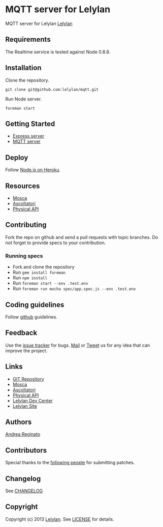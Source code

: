 # MQTT server for Lelylan

MQTT server for Lelylan [Lelylan](http://dev.lelylan.com)


## Requirements

The Realtime service is tested against Node 0.8.8.


## Installation

Clone the repository.

    git clone git@github.com:lelylan/mqtt.git

Run Node server.

    foreman start


## Getting Started

* [Express server](http://localhost:8004)
* [MQTT server](http://localhost:1883)

## Deploy

Follow [Node.js on Heroku](https://devcenter.heroku.com/articles/nodejs).


## Resources

* [Mosca](https://github.com/mcollina/mosca)
* [Ascoltatori](https://github.com/mcollina/ascoltatori)
* [Physical API](http://dev.lelylan.com/api/physicals)


## Contributing

Fork the repo on github and send a pull requests with topic branches.
Do not forget to provide specs to your contribution.

### Running specs

* Fork and clone the repository
* Run `gem install foreman`
* Run `npm install`
* Run `foreman start --env .test.env`
* Run `foreman run mocha spec/app.spec.js --env .test.env`


## Coding guidelines

Follow [github](https://github.com/styleguide/) guidelines.


## Feedback

Use the [issue tracker](http://github.com/lelylan/mqtt/issues) for bugs.
[Mail](mailto:touch@lelylan.com) or [Tweet](http://twitter.com/lelylan) us for any idea that can improve the project.


## Links

* [GIT Repository](http://github.com/lelylan/mqtt)
* [Mosca](https://github.com/mcollina/mosca)
* [Ascoltatori](https://github.com/mcollina/ascoltatori)
* [Physical API](http://dev.lelylan.com/api/physicals)
* [Lelylan Dev Center](http://dev.lelylan.com)
* [Lelylan Site](http://lelylan.com)


## Authors

[Andrea Reginato](http://twitter.com/andreareginato)


## Contributors

Special thanks to the [following people](https://github.com/lelylan/mqtt/contributors) for submitting patches.


## Changelog

See [CHANGELOG](mqtt/blob/master/CHANGELOG.md)


## Copyright

Copyright (c) 2013 [Lelylan](http://lelylan.com).
See [LICENSE](mqtt/blob/master/LICENSE.md) for details.
